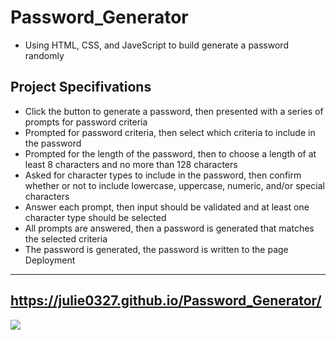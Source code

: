 Password_Generator
====
*   Using HTML, CSS, and JaveScript to build generate a password randomly
## Project Specifivations
* Click the button to generate a password, then presented with a series of prompts for password criteria
* Prompted for password criteria, then select which criteria to include in the password
* Prompted for the length of the password, then to choose a length of at least 8 characters and no more than 128 characters
* Asked for character types to include in the password, then confirm whether or not to include lowercase, uppercase, numeric, and/or special characters
* Answer each prompt, then input should be validated and at least one character type should be selected
* All prompts are answered, then a password is generated that matches the selected criteria
* The password is generated, the password is written to the page
Deployment
-------
https://julie0327.github.io/Password_Generator/
---------
![](https://github.com/julie0327/julie0327.git.io.Password_Generator/blob/main/Capture.JPG)
